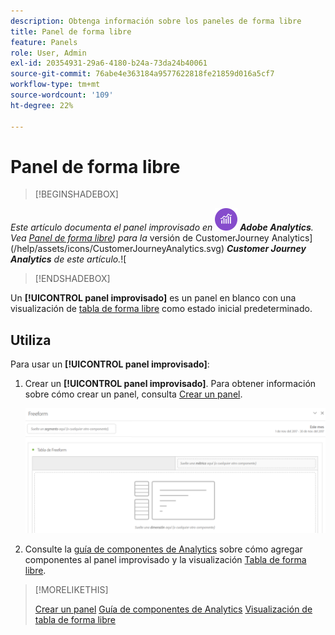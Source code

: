 ```yaml
---
description: Obtenga información sobre los paneles de forma libre
title: Panel de forma libre
feature: Panels
role: User, Admin
exl-id: 20354931-29a6-4180-b24a-73da24b40061
source-git-commit: 76abe4e363184a9577622818fe21859d016a5cf7
workflow-type: tm+mt
source-wordcount: '109'
ht-degree: 22%

---
```


# Panel de forma libre

>[!BEGINSHADEBOX]

_Este artículo documenta el panel improvisado en_ ![Adobe Analytics](/help/assets/icons/AdobeAnalytics.svg) _**Adobe Analytics**._<br/>_Vea [Panel de forma libre](https://experienceleague.adobe.com/en/docs/analytics/analyze/analysis-workspace/panels/freeform-panel)) para la_ versión de CustomerJourney Analytics](/help/assets/icons/CustomerJourneyAnalytics.svg) _**Customer Journey Analytics** de este artículo._![

>[!ENDSHADEBOX]


Un **[!UICONTROL panel improvisado]** es un panel en blanco con una visualización de [tabla de forma libre](/help/analyze/analysis-workspace/visualizations/freeform-table/freeform-table.md) como estado inicial predeterminado.

## Utiliza

Para usar un **[!UICONTROL panel improvisado]**:

1. Crear un **[!UICONTROL panel improvisado]**. Para obtener información sobre cómo crear un panel, consulta [Crear un panel](panels.md#create-a-panel).

   ![Panel improvisado predeterminado que muestra un panel en blanco con una tabla de forma libre.](assets/freeform-panel.png)

1. Consulte la [guía de componentes de Analytics](/help/components/home.md) sobre cómo agregar componentes al panel improvisado y la visualización [Tabla de forma libre](/help/analyze/analysis-workspace/visualizations/freeform-table/freeform-table.md).


>[!MORELIKETHIS]
>
>[Crear un panel](/help/analyze/analysis-workspace/c-panels/panels.md#create-a-panel)
>[Guía de componentes de Analytics](/help/components/home.md)
>[Visualización de tabla de forma libre](/help/analyze/analysis-workspace/visualizations/freeform-table/freeform-table.md)
>
